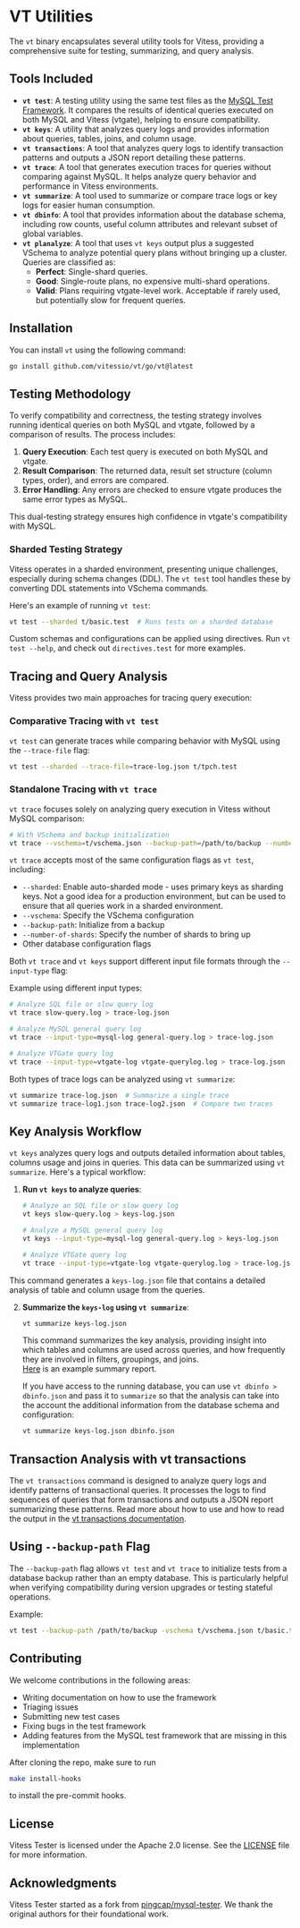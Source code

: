 # VT Utilities

The `vt` binary encapsulates several utility tools for Vitess, providing a comprehensive suite for testing, summarizing,
and query analysis.

## Tools Included

- **`vt test`**: A testing utility using the same test files as
  the [MySQL Test Framework](https://github.com/mysql/mysql-server/tree/8.0/mysql-test). It compares the results of
  identical queries executed on both MySQL and Vitess (vtgate), helping to ensure compatibility.
- **`vt keys`**: A utility that analyzes query logs and provides information about queries, tables, joins, and column
  usage.
- **`vt transactions`**: A tool that analyzes query logs to identify transaction patterns and outputs a JSON report
  detailing these patterns.
- **`vt trace`**: A tool that generates execution traces for queries without comparing against MySQL. It helps analyze
  query behavior and performance in Vitess environments.
- **`vt summarize`**: A tool used to summarize or compare trace logs or key logs for easier human consumption.
- **`vt dbinfo`**: A tool that provides information about the database schema, including row counts, useful column
  attributes and relevant subset of global variables.
- **`vt planalyze`**: A tool that uses `vt keys` output plus a suggested VSchema to analyze potential query plans without
  bringing up a cluster. Queries are classified as:
  - **Perfect**: Single-shard queries.
  - **Good**: Single-route plans, no expensive multi-shard operations.
  - **Valid**: Plans requiring vtgate-level work. Acceptable if rarely used, but potentially slow for frequent queries.

## Installation

You can install `vt` using the following command:

```bash
go install github.com/vitessio/vt/go/vt@latest
```

## Testing Methodology

To verify compatibility and correctness, the testing strategy involves running identical queries on both MySQL and
vtgate, followed by a comparison of results. The process includes:

1. **Query Execution**: Each test query is executed on both MySQL and vtgate.
2. **Result Comparison**: The returned data, result set structure (column types, order), and errors are compared.
3. **Error Handling**: Any errors are checked to ensure vtgate produces the same error types as MySQL.

This dual-testing strategy ensures high confidence in vtgate's compatibility with MySQL.

### Sharded Testing Strategy

Vitess operates in a sharded environment, presenting unique challenges, especially during schema changes (DDL). The
`vt test` tool handles these by converting DDL statements into VSchema commands.

Here's an example of running `vt test`:

```bash
vt test --sharded t/basic.test  # Runs tests on a sharded database
```

Custom schemas and configurations can be applied using directives.
Run `vt test --help`, and check out `directives.test` for more examples.

## Tracing and Query Analysis

Vitess provides two main approaches for tracing query execution:

### Comparative Tracing with `vt test`

`vt test` can generate traces while comparing behavior with MySQL using the `--trace-file` flag:

```bash
vt test --sharded --trace-file=trace-log.json t/tpch.test
```

### Standalone Tracing with `vt trace`

`vt trace` focuses solely on analyzing query execution in Vitess without MySQL comparison:

```bash
# With VSchema and backup initialization
vt trace --vschema=t/vschema.json --backup-path=/path/to/backup --number-of-shards=4 t/tpch.test > trace-log.json
```

`vt trace` accepts most of the same configuration flags as `vt test`, including:

- `--sharded`: Enable auto-sharded mode - uses primary keys as sharding keys. Not a good idea for a production
  environment, but can be used to ensure that all queries work in a sharded environment.
- `--vschema`: Specify the VSchema configuration
- `--backup-path`: Initialize from a backup
- `--number-of-shards`: Specify the number of shards to bring up
- Other database configuration flags

Both `vt trace` and `vt keys` support different input file formats through the `--input-type` flag:

Example using different input types:

```bash
# Analyze SQL file or slow query log
vt trace slow-query.log > trace-log.json

# Analyze MySQL general query log
vt trace --input-type=mysql-log general-query.log > trace-log.json

# Analyze VTGate query log
vt trace --input-type=vtgate-log vtgate-querylog.log > trace-log.json
```

Both types of trace logs can be analyzed using `vt summarize`:

```bash
vt summarize trace-log.json  # Summarize a single trace
vt summarize trace-log1.json trace-log2.json  # Compare two traces
```

## Key Analysis Workflow

`vt keys` analyzes query logs and outputs detailed information about tables, columns usage and joins in queries.
This data can be summarized using `vt summarize`.
Here's a typical workflow:

1. **Run `vt keys` to analyze queries**:

   ```bash
   # Analyze an SQL file or slow query log
   vt keys slow-query.log > keys-log.json

   # Analyze a MySQL general query log
   vt keys --input-type=mysql-log general-query.log > keys-log.json
   
   # Analyze VTGate query log
   vt trace --input-type=vtgate-log vtgate-querylog.log > trace-log.json
   ```

This command generates a `keys-log.json` file that contains a detailed analysis of table and column usage from the
queries.

2. **Summarize the `keys-log` using `vt summarize`**:

   ```bash
   vt summarize keys-log.json
   ```

   This command summarizes the key analysis, providing insight into which tables and columns are used across queries,
   and how frequently they are involved in filters, groupings, and joins.  
   [Here](https://github.com/vitessio/vt/blob/main/go/summarize/testdata/keys-summary.md) is an example summary report.

   If you have access to the running database, you can use `vt dbinfo > dbinfo.json` and pass it to `summarize` so 
   that the analysis can take into the account the additional information from the database schema and configuration:

   ```bash
   vt summarize keys-log.json dbinfo.json
   ```

## Transaction Analysis with vt transactions
The `vt transactions` command is designed to analyze query logs and identify patterns of transactional queries. 
It processes the logs to find sequences of queries that form transactions and outputs a JSON report summarizing these patterns.
Read more about how to use and how to read the output in the [vt transactions documentation](./go/transactions/README.md).

## Using `--backup-path` Flag

The `--backup-path` flag allows `vt test` and `vt trace` to initialize tests from a database backup rather than an empty database.
This is particularly helpful when verifying compatibility during version upgrades or testing stateful operations.

Example:
```bash
vt test --backup-path /path/to/backup -vschema t/vschema.json t/basic.test
```

## Contributing

We welcome contributions in the following areas:

- Writing documentation on how to use the framework
- Triaging issues
- Submitting new test cases
- Fixing bugs in the test framework
- Adding features from the MySQL test framework that are missing in this implementation

After cloning the repo, make sure to run

```bash
make install-hooks
```

to install the pre-commit hooks.

## License

Vitess Tester is licensed under the Apache 2.0 license. See the [LICENSE](./LICENSE) file for more information.

## Acknowledgments

Vitess Tester started as a fork from [pingcap/mysql-tester](https://github.com/pingcap/mysql-tester). We thank the
original authors for their foundational work.